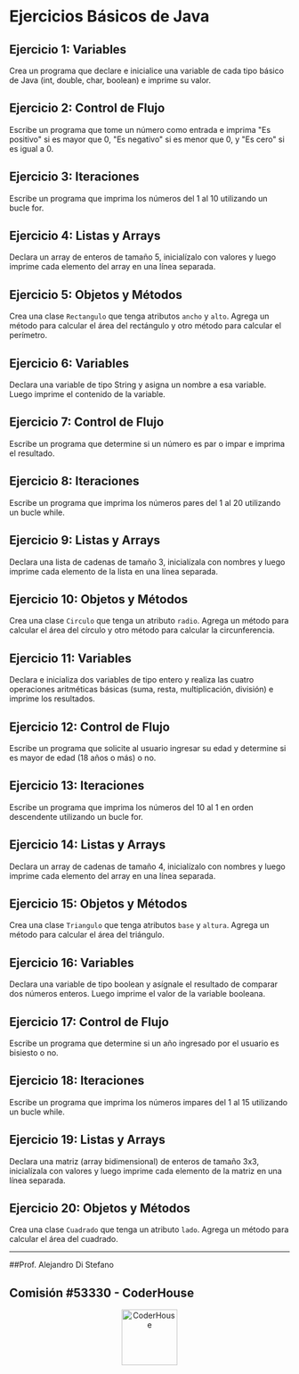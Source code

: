 # Ejercicios Básicos de Java

## Ejercicio 1: Variables
Crea un programa que declare e inicialice una variable de cada tipo básico de Java (int, double, char, boolean) e imprime su valor.

## Ejercicio 2: Control de Flujo
Escribe un programa que tome un número como entrada e imprima "Es positivo" si es mayor que 0, "Es negativo" si es menor que 0, y "Es cero" si es igual a 0.

## Ejercicio 3: Iteraciones
Escribe un programa que imprima los números del 1 al 10 utilizando un bucle for.

## Ejercicio 4: Listas y Arrays
Declara un array de enteros de tamaño 5, inicialízalo con valores y luego imprime cada elemento del array en una línea separada.

## Ejercicio 5: Objetos y Métodos
Crea una clase `Rectangulo` que tenga atributos `ancho` y `alto`. Agrega un método para calcular el área del rectángulo y otro método para calcular el perímetro.

## Ejercicio 6: Variables
Declara una variable de tipo String y asigna un nombre a esa variable. Luego imprime el contenido de la variable.

## Ejercicio 7: Control de Flujo
Escribe un programa que determine si un número es par o impar e imprima el resultado.

## Ejercicio 8: Iteraciones
Escribe un programa que imprima los números pares del 1 al 20 utilizando un bucle while.

## Ejercicio 9: Listas y Arrays
Declara una lista de cadenas de tamaño 3, inicialízala con nombres y luego imprime cada elemento de la lista en una línea separada.

## Ejercicio 10: Objetos y Métodos
Crea una clase `Circulo` que tenga un atributo `radio`. Agrega un método para calcular el área del círculo y otro método para calcular la circunferencia.

## Ejercicio 11: Variables
Declara e inicializa dos variables de tipo entero y realiza las cuatro operaciones aritméticas básicas (suma, resta, multiplicación, división) e imprime los resultados.

## Ejercicio 12: Control de Flujo
Escribe un programa que solicite al usuario ingresar su edad y determine si es mayor de edad (18 años o más) o no.

## Ejercicio 13: Iteraciones
Escribe un programa que imprima los números del 10 al 1 en orden descendente utilizando un bucle for.

## Ejercicio 14: Listas y Arrays
Declara un array de cadenas de tamaño 4, inicialízalo con nombres y luego imprime cada elemento del array en una línea separada.

## Ejercicio 15: Objetos y Métodos
Crea una clase `Triangulo` que tenga atributos `base` y `altura`. Agrega un método para calcular el área del triángulo.

## Ejercicio 16: Variables
Declara una variable de tipo boolean y asígnale el resultado de comparar dos números enteros. Luego imprime el valor de la variable booleana.

## Ejercicio 17: Control de Flujo
Escribe un programa que determine si un año ingresado por el usuario es bisiesto o no.

## Ejercicio 18: Iteraciones
Escribe un programa que imprima los números impares del 1 al 15 utilizando un bucle while.

## Ejercicio 19: Listas y Arrays
Declara una matriz (array bidimensional) de enteros de tamaño 3x3, inicialízala con valores y luego imprime cada elemento de la matriz en una línea separada.

## Ejercicio 20: Objetos y Métodos
Crea una clase `Cuadrado` que tenga un atributo `lado`. Agrega un método para calcular el área del cuadrado.



----



##Prof. Alejandro Di Stefano

## Comisión #53330 - CoderHouse



<p align="center"> 
    <img src="https://jobs.coderhouse.com/assets/logos_coderhouse.png" alt="CoderHouse"  height="100"/>
</p>